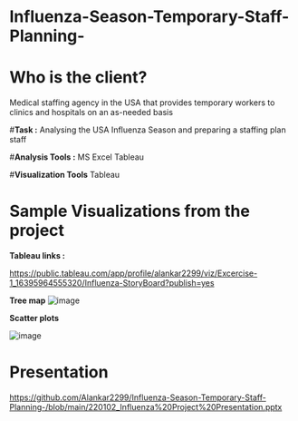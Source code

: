 # Influenza-Season-Temporary-Staff-Planning-

# **Who is the client?**
 Medical staffing agency in the USA that provides temporary workers to clinics and hospitals on an as-needed basis

#**Task :**
Analysing the USA Influenza Season and preparing a staffing plan staff

#**Analysis Tools :**
MS Excel
Tableau

#**Visualization Tools**
Tableau

 # Sample Visualizations from the project

**Tableau links :**

https://public.tableau.com/app/profile/alankar2299/viz/Excercise-1_16395964555320/Influenza-StoryBoard?publish=yes


**Tree map**
![image](https://user-images.githubusercontent.com/98812248/157541023-d8a7e534-4119-4709-a541-9d50f02028a7.png)

**Scatter plots**

![image](https://user-images.githubusercontent.com/98812248/157541280-a3f49f6d-ecb5-46c0-a744-8ae00fecb238.png)


# Presentation

https://github.com/Alankar2299/Influenza-Season-Temporary-Staff-Planning-/blob/main/220102_Influenza%20Project%20Presentation.pptx



